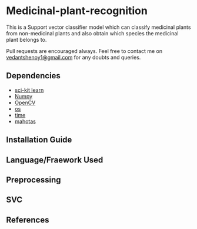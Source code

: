 # Medicinal-plant-recognition
This is a Support vector classifier model which can classify medicinal plants from non-medicinal plants and also obtain which species the medicinal plant belongs to.

Pull requests are encouraged always. Feel free to contact me on vedantshenoy1@gmail.com for any doubts and queries.

## Dependencies

- [sci-kit learn]()
- [Numpy]()
- [OpenCV]()
- [os]()
- [time]()
- [mahotas]()

## Installation Guide

## Language/Fraework Used


## Preprocessing 

## SVC


## References

